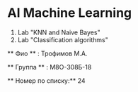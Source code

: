 # AI Machine Learning

1. Lab "KNN and Naive Bayes"
2. Lab "Classification algorithms"


** Фио ** : Трофимов М.А.

** Группа ** : М8О-308Б-18 

** Номер по списку:** 24
